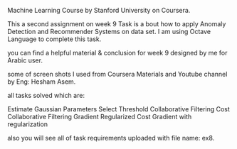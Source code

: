 Machine Learning Course by Stanford University on Coursera.

This a second assignment on week 9
Task is a bout how to apply Anomaly Detection and Recommender Systems on data set.
I am using Octave Language to complete this task.


you can find a helpful material & conclusion for week 9 designed by me for Arabic user.

some of screen shots I used from Coursera Materials and Youtube channel by Eng: Hesham Asem.

all tasks solved which are:

Estimate Gaussian Parameters
Select Threshold
Collaborative Filtering Cost
Collaborative Filtering Gradient
Regularized Cost
Gradient with regularization

also you will see all of task requirements uploaded with file name: ex8.

